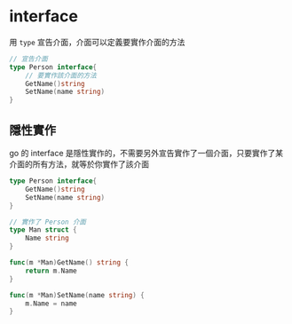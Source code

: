 # interface

用 `type` 宣告介面，介面可以定義要實作介面的方法

```go
// 宣告介面
type Person interface{
    // 要實作該介面的方法
    GetName()string
    SetName(name string)
}
```  

## 隱性實作

go 的 interface 是隱性實作的，不需要另外宣告實作了一個介面，只要實作了某介面的所有方法，就等於你實作了該介面  

```go
type Person interface{
    GetName()string
    SetName(name string)
}

// 實作了 Person 介面
type Man struct {
    Name string
}

func(m *Man)GetName() string {
    return m.Name
}

func(m *Man)SetName(name string) {
    m.Name = name
} 
```